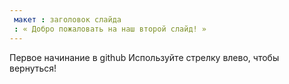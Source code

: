 ```yaml
---
 макет : заголовок слайда
 : « Добро пожаловать на наш второй слайд! »
---
```

Первое начинание в github
Используйте стрелку влево, чтобы вернуться!

